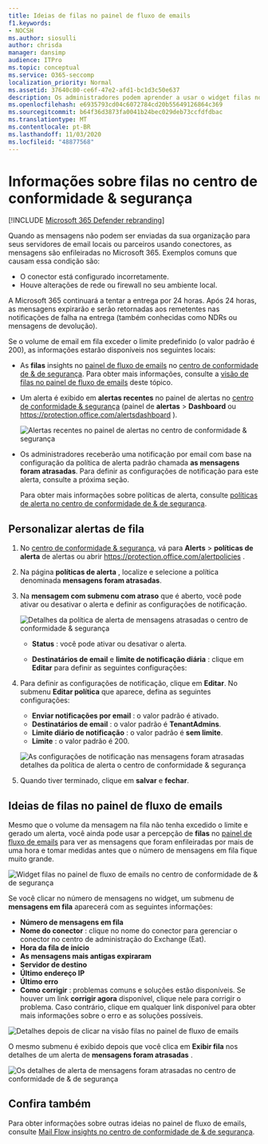 ```yaml
---
title: Ideias de filas no painel de fluxo de emails
f1.keywords:
- NOCSH
ms.author: siosulli
author: chrisda
manager: dansimp
audience: ITPro
ms.topic: conceptual
ms.service: O365-seccomp
localization_priority: Normal
ms.assetid: 37640c80-ce6f-47e2-afd1-bc1d3c50e637
description: Os administradores podem aprender a usar o widget filas no painel de fluxo de emails no centro de conformidade do & de segurança para monitorar o fluxo de emails sem êxito em suas organizações locais ou de parceiros em relação a conectores de saída.
ms.openlocfilehash: e6935793cd04c6072784cd20b55649126864c369
ms.sourcegitcommit: b64f36d3873fa0041b24bec029deb73ccfdfdbac
ms.translationtype: MT
ms.contentlocale: pt-BR
ms.lasthandoff: 11/03/2020
ms.locfileid: "48877568"
---
```

# <a name="queues-insight-in-the-security--compliance-center"></a>Informações sobre filas no centro de conformidade & segurança

[!INCLUDE [Microsoft 365 Defender rebranding](../includes/microsoft-defender-for-office.md)]


Quando as mensagens não podem ser enviadas da sua organização para seus servidores de email locais ou parceiros usando conectores, as mensagens são enfileiradas no Microsoft 365. Exemplos comuns que causam essa condição são:

- O conector está configurado incorretamente.
- Houve alterações de rede ou firewall no seu ambiente local.

A Microsoft 365 continuará a tentar a entrega por 24 horas. Após 24 horas, as mensagens expirarão e serão retornadas aos remetentes nas notificações de falha na entrega (também conhecidas como NDRs ou mensagens de devolução).

Se o volume de email em fila exceder o limite predefinido (o valor padrão é 200), as informações estarão disponíveis nos seguintes locais:

- As **filas** insights no [painel de fluxo de emails](mail-flow-insights-v2.md) no [centro de conformidade de & de segurança](https://protection.office.com). Para obter mais informações, consulte a [visão de filas no painel de fluxo de emails](#queues-insight-in-the-mail-flow-dashboard) deste tópico.
  
- Um alerta é exibido em **alertas recentes** no painel de alertas no [centro de conformidade & segurança](https://protection.office.com) (painel de **alertas** \> **Dashboard** ou <https://protection.office.com/alertsdashboard> ).

  ![Alertas recentes no painel de alertas no centro de conformidade & segurança](../../media/mfi-queued-messages-alert.png)

- Os administradores receberão uma notificação por email com base na configuração da política de alerta padrão chamada **as mensagens foram atrasadas**. Para definir as configurações de notificação para este alerta, consulte a próxima seção.

  Para obter mais informações sobre políticas de alerta, consulte [políticas de alerta no centro de conformidade de & de segurança](../../compliance/alert-policies.md).

## <a name="customize-queue-alerts"></a>Personalizar alertas de fila

1. No [centro de conformidade & segurança](https://protection.office.com), vá para **Alerts** \> **políticas de alerta** de alertas ou abrir <https://protection.office.com/alertpolicies> .

2. Na página **políticas de alerta** , localize e selecione a política denominada **mensagens foram atrasadas**.

3. Na **mensagem com submenu com atraso** que é aberto, você pode ativar ou desativar o alerta e definir as configurações de notificação.

   ![Detalhes da política de alerta de mensagens atrasadas o centro de conformidade & segurança](../../media/mfi-queued-messages-alert-policy.png)

   - **Status** : você pode ativar ou desativar o alerta.

   - **Destinatários de email** e **limite de notificação diária** : clique em **Editar** para definir as seguintes configurações:

4. Para definir as configurações de notificação, clique em **Editar**. No submenu **Editar política** que aparece, defina as seguintes configurações:

   - **Enviar notificações por email** : o valor padrão é ativado.
   - **Destinatários de email** : o valor padrão é **TenantAdmins**.
   - **Limite diário de notificação** : o valor padrão é **sem limite**.
   - **Limite** : o valor padrão é 200.

   ![As configurações de notificação nas mensagens foram atrasadas detalhes da política de alerta o centro de conformidade & segurança](../../media/mfi-queued-messages-alert-policy-notification-settings.png)

5. Quando tiver terminado, clique em **salvar** e **fechar**.

## <a name="queues-insight-in-the-mail-flow-dashboard"></a>Ideias de filas no painel de fluxo de emails

Mesmo que o volume da mensagem na fila não tenha excedido o limite e gerado um alerta, você ainda pode usar a percepção de **filas** no [painel de fluxo de emails](mail-flow-insights-v2.md) para ver as mensagens que foram enfileiradas por mais de uma hora e tomar medidas antes que o número de mensagens em fila fique muito grande.

![Widget filas no painel de fluxo de emails no centro de conformidade de & de segurança](../../media/mfi-queues-widget.png)

Se você clicar no número de mensagens no widget, um submenu de **mensagens em fila** aparecerá com as seguintes informações:

- **Número de mensagens em fila**
- **Nome do conector** : clique no nome do conector para gerenciar o conector no centro de administração do Exchange (Eat).
- **Hora da fila de início**
- **As mensagens mais antigas expiraram**
- **Servidor de destino**
- **Último endereço IP**
- **Último erro**
- **Como corrigir** : problemas comuns e soluções estão disponíveis. Se houver um link **corrigir agora** disponível, clique nele para corrigir o problema. Caso contrário, clique em qualquer link disponível para obter mais informações sobre o erro e as soluções possíveis.

![Detalhes depois de clicar na visão filas no painel de fluxo de emails](../../media/mfi-queues-details.png)

O mesmo submenu é exibido depois que você clica em **Exibir fila** nos detalhes de um alerta de **mensagens foram atrasadas** .

![Os detalhes de alerta de mensagens foram atrasadas no centro de conformidade de & de segurança](../../media/mfi-queued-messages-alert-details.png)

## <a name="see-also"></a>Confira também

Para obter informações sobre outras ideias no painel de fluxo de emails, consulte [Mail Flow insights no centro de conformidade de & de segurança](mail-flow-insights-v2.md).
